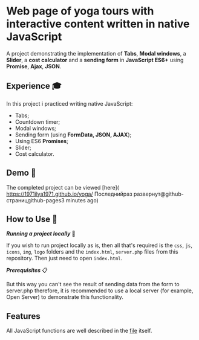 # Web page of yoga tours with interactive content written in native JavaScript

A project demonstrating the implementation of **Tabs**, **Modal windows**, a **Slider**, a **cost calculator** and a **sending form** in **JavaScript ES6+** using **Promise**, **Ajax**, **JSON**.

## Experience 🎓

In  this  project i practiced writing native JavaScript:
  
- Tabs;
- Countdown timer;
- Modal windows;
- Sending form (using **FormData, JSON, AJAX**);
- Using ES6 **Promises**;
- Slider;
- Cost calculator.

## Demo 🎥

The completed project can be viewed [here]( https://1971ilya1971.github.io/yoga/
Последнийраз развернут@github-страницgithub-pages3 minutes ago)

## How to Use 🔧

***Running a project locally*** 🚀

If you wish to run project locally as is, then all that's required is the `css`, `js`, `icons`, `img`, `logo` folders and the `index.html`, `server.php` files from this repository. Then just need to open `index.html`.

***Prerequisites*** 📋

But this way you can't see the result of sending data from the form to server.php therefore, it is recommended to use a local server (for example, Open Server) to demonstrate this functionality.

## Features

All JavaScript functions are well described in the [file](js/script.js) itself.
